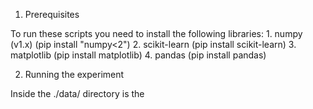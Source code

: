 1. Prerequisites

To run these scripts you need to install the following libraries:
    1. numpy (v1.x)            (pip install "numpy<2")
    2. scikit-learn     (pip install scikit-learn)
    3. matplotlib       (pip install matplotlib)
    4. pandas           (pip install pandas)

2. Running the experiment

Inside the ./data/ directory is the 